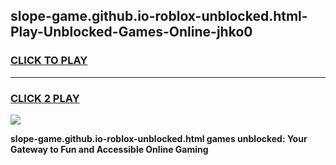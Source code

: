 
## slope-game.github.io-roblox-unblocked.html-Play-Unblocked-Games-Online-jhko0
<h3>
<a href="https://premium76.site?title=slope-game.github.io-roblox-unblocked.html&ref=25A">CLICK TO PLAY</a></h3>
<hr>

<h3>
<a href="https://premium76.site?title=slope-game.github.io-roblox-unblocked.html&ref=25A">CLICK 2 PLAY</a>
  
</h3>

<a href="https://premium76.site?title=slope-game.github.io-roblox-unblocked.html&ref=25A"><img src="https://clearcache.store/games.png"></a>


**slope-game.github.io-roblox-unblocked.html games unblocked: Your Gateway to Fun and Accessible Online Gaming**
